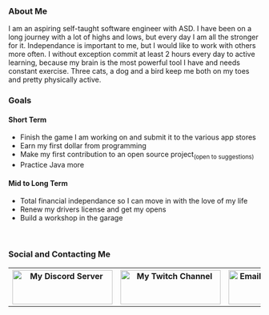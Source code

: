 <H3>About Me</h3>
<p>I am an aspiring self-taught software engineer with ASD. I have been on a long journey with a lot of highs and lows, but every day I am all the stronger for it. Independance is important to me, but I would like to work with others more often. I without exception commit at least 2 hours every day to active learning, because my brain is the most powerful tool I have and needs constant exercise. Three cats, a dog and a bird keep me both on my toes and pretty physically active.</p>
<h3>Goals</h3>
<h4>Short Term</h4>
<ul>
  <li>Finish the game I am working on and submit it to the various app stores</li>
  <li>Earn my first dollar from programming</li>
  <li>Make my first contribution to an open source project<sub>(open to suggestions)</sub></li>
  <li>Practice Java more</li>
</ul>
<h4>Mid to Long Term</h4>
<ul>
  <li>Total financial independance so I can move in with the love of my life</li>
  <li>Renew my drivers license and get my opens</i>
  <li>Build a workshop in the garage</li>
</ul>
<br>
<h3>Social and Contacting Me</h3>
<table><tr>
  <th><a href="https://discord.com/invite/EEHg3tJ"><img src="https://discord.com/assets/fc0b01fe10a0b8c602fb0106d8189d9b.png" target="_blank" alt="My Discord Server" width=200 height=68></a></th>
  <th><a href="https://www.twitch.tv/thekeymash"><img src="https://uploads-ssl.webflow.com/5ec93a792b50b6ab9b0bc74f/5ed373c697a20a0add8c26b8_twitch_-%20logo-300x104.png" alt="My Twitch Channel" target="_blank" width=200 height=68></a></th>
  <th><a href="mailto:alex.steane@live.com.au"><img src="https://www.jing.fm/clipimg/detail/97-977363_email-clipart-blue-email-email-icon-blue-svg.png" alt="Email Me" width=100 height=68></a></th>
  <th><a href="https://www.codewars.com/users/Keymash"><img src="https://www.codewars.com/assets/logos/logo-glyph-36-red-583450fbf586726c570cfd610c94b8f631abfd89d5c4996b4c821a770ca498f9.png" alt="Codewars" width=68 height=68></a></th>
  </tr></table>
<!--
**Keymash/Keymash** is a ✨ _special_ ✨ repository because its `README.md` (this file) appears on your GitHub profile.

Here are some ideas to get you started:

- 🔭 I’m currently working on ...
- 🌱 I’m currently learning ...
- 👯 I’m looking to collaborate on ...
- 🤔 I’m looking for help with ...
- 💬 Ask me about ...
- 📫 How to reach me: ...
- 😄 Pronouns: ...
- ⚡ Fun fact: ...
-->
